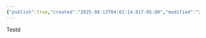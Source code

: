 ```yaml
---
{"publish":true,"created":"2025-08-13T04:02:14.817-05:00","modified":"2025-08-13T04:24:25.687-05:00","cssclasses":""}
---
```


Testd